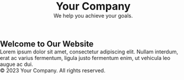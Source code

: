 <!DOCTYPE html>
<html lang="en">
<head>
<meta charset="UTF-8">
<meta name="viewport" content="width=device-width, initial-scale=1.0">
<title>Your Website</title>
<style>
  /* Reset some default styles */
  body, h1, h2, h3, p {
    margin: 0;
    padding: 0;
  }

  body {
    font-family: Arial, sans-serif;
  }

  /* Header styles */
  header {
    background-color: #f8f8f8;
    padding: 20px;
    text-align: center;
  }

  /* Main content styles */
  .container {
    max-width: 1200px;
    margin: 0 auto;
    padding: 20px;
  }

  /* Footer styles */
  footer {
    background-color: #333;
    color: white;
    padding: 20px;
    text-align: center;
  }
</style>
</head>
<body>
  <header>
    <h1>Your Company</h1>
    <p>We help you achieve your goals.</p>
  </header>

  <div class="container">
    <h2>Welcome to Our Website</h2>
    <p>Lorem ipsum dolor sit amet, consectetur adipiscing elit. Nullam interdum, erat ac varius fermentum, ligula justo fermentum enim, ut vehicula leo augue ac dui.</p>
  </div>

  <footer>
    <p>&copy; 2023 Your Company. All rights reserved.</p>
  </footer>
</body>
</html>
